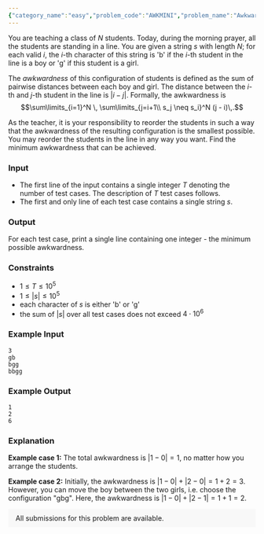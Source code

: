 ```yaml
---
{"category_name":"easy","problem_code":"AWKMINI","problem_name":"Awkwardness Minimization","problemComponents":{"constraints":"","constraintsState":false,"subtasks":"","subtasksState":false,"inputFormat":"","inputFormatState":false,"outputFormat":"","outputFormatState":false,"sampleTestCases":{}},"video_editorial_url":"https://youtu.be/28VBtSOuibA","languages_supported":{"0":"CPP14","1":"C","2":"JAVA","3":"PYTH 3.6","4":"PYTH","5":"PYP3","6":"CS2","7":"ADA","8":"PYPY","9":"TEXT","10":"PAS fpc","11":"NODEJS","12":"RUBY","13":"PHP","14":"GO","15":"HASK","16":"TCL","17":"PERL","18":"SCALA","19":"LUA","20":"kotlin","21":"BASH","22":"JS","23":"LISP sbcl","24":"rust","25":"PAS gpc","26":"BF","27":"CLOJ","28":"R","29":"D","30":"CAML","31":"FORT","32":"ASM","33":"swift","34":"FS","35":"WSPC","36":"LISP clisp","37":"SQL","38":"SCM guile","39":"PERL6","40":"ERL","41":"CLPS","42":"ICK","43":"NICE","44":"PRLG","45":"ICON","46":"COB","47":"SCM chicken","48":"PIKE","49":"SCM qobi","50":"ST","51":"NEM"},"max_timelimit":1,"source_sizelimit":50000,"problem_author":"dpraveen_adm","problem_tester":"","date_added":"12-10-2019","tags":{"0":"dpraveen_adm"},"problem_difficulty_level":"Easy","best_tag":"","editorial_url":"https://discuss.codechef.com/problems/AWKMINI","time":{"view_start_date":1575801000,"submit_start_date":1575801000,"visible_start_date":1575801000,"end_date":1735669800},"is_direct_submittable":false,"problemDiscussURL":"https://discuss.codechef.com/search?q=AWKMINI","is_proctored":false,"visitedContests":{},"layout":"problem"}
---
```

You are teaching a class of $N$ students. Today, during the morning prayer, all the students are standing in a line. You are given a string $s$ with length $N$; for each valid $i$, the $i$-th character of this string is 'b' if the $i$-th student in the line is a boy or 'g' if this student is a girl.

The *awkwardness* of this configuration of students is defined as the sum of pairwise distances between each boy and girl. The distance between the $i$-th and $j$-th student in the line is $|i - j|$. Formally, the awkwardness is $$\sum\limits_{i=1}^N \, \sum\limits_{j=i+1\\ s_j \neq s_i}^N (j - i)\,.$$

As the teacher, it is your responsibility to reorder the students in such a way that the awkwardness of the resulting configuration is the smallest possible. You may reorder the students in the line in any way you want. Find the minimum awkwardness that can be achieved.

### Input
- The first line of the input contains a single integer $T$ denoting the number of test cases. The description of $T$ test cases follows.
- The first and only line of each test case contains a single string $s$.

### Output
For each test case, print a single line containing one integer - the minimum possible awkwardness.

### Constraints
- $1 \le T \le 10^5$
- $1 \le |s| \le 10^5$
- each character of $s$ is either 'b' or 'g'
- the sum of $|s|$ over all test cases does not exceed $4 \cdot 10^6$

### Example Input
```
3
gb
bgg
bbgg
```

### Example Output
```
1
2
6
```

### Explanation
**Example case 1:** The total awkwardness is $|1 - 0| = 1$, no matter how you arrange the students.

**Example case 2:** Initially, the awkwardness is $|1 - 0| + |2 - 0| = 1 + 2 = 3$. However, you can move the boy between the two girls, i.e. choose the configuration "gbg". Here, the awkwardness is $|1 - 0| + |2 - 1| = 1 + 1 = 2$.

<aside style='background: #f8f8f8;padding: 10px 15px;'><div>All submissions for this problem are available.</div></aside>
